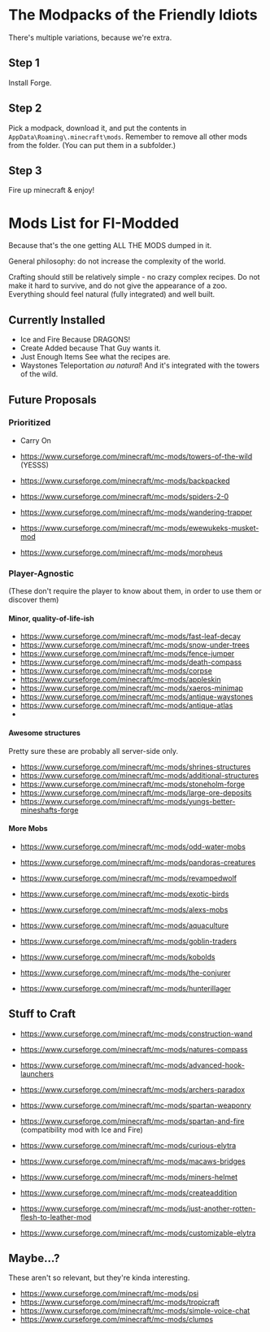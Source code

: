 # The Modpacks of the Friendly Idiots

There's multiple variations, because we're extra.

## Step 1
Install Forge.

## Step 2
Pick a modpack, download it, and put the contents in `AppData\Roaming\.minecraft\mods`.  Remember to remove all other mods from the folder. (You can put them in a subfolder.)

## Step 3
Fire up minecraft & enjoy!

# Mods List for FI-Modded

Because that's the one getting ALL THE MODS dumped in it. 

General philosophy: do not increase the complexity of the world. 

Crafting should still be relatively simple - no crazy complex recipes. Do not make it hard to survive, and do not give the appearance of a zoo.  Everything should feel natural (fully integrated) and well built.

## Currently Installed
- Ice and Fire
Because DRAGONS!
- Create
Added because That Guy wants it.
- Just Enough Items
See what the recipes are.
- Waystones
Teleportation _au natural_! And it's integrated with the towers of the wild.

## Future Proposals

### Prioritized

- Carry On
- https://www.curseforge.com/minecraft/mc-mods/towers-of-the-wild (YESSS)

- https://www.curseforge.com/minecraft/mc-mods/backpacked
- https://www.curseforge.com/minecraft/mc-mods/spiders-2-0
- https://www.curseforge.com/minecraft/mc-mods/wandering-trapper
- https://www.curseforge.com/minecraft/mc-mods/ewewukeks-musket-mod
- https://www.curseforge.com/minecraft/mc-mods/morpheus

### Player-Agnostic
(These don't require the player to know about them, in order to use them or discover them)

#### Minor, quality-of-life-ish

- https://www.curseforge.com/minecraft/mc-mods/fast-leaf-decay
- https://www.curseforge.com/minecraft/mc-mods/snow-under-trees
- https://www.curseforge.com/minecraft/mc-mods/fence-jumper
- https://www.curseforge.com/minecraft/mc-mods/death-compass
- https://www.curseforge.com/minecraft/mc-mods/corpse
- https://www.curseforge.com/minecraft/mc-mods/appleskin
- https://www.curseforge.com/minecraft/mc-mods/xaeros-minimap
- https://www.curseforge.com/minecraft/mc-mods/antique-waystones
- https://www.curseforge.com/minecraft/mc-mods/antique-atlas
- 
#### Awesome structures
Pretty sure these are probably all server-side only.

- https://www.curseforge.com/minecraft/mc-mods/shrines-structures
- https://www.curseforge.com/minecraft/mc-mods/additional-structures
- https://www.curseforge.com/minecraft/mc-mods/stoneholm-forge
- https://www.curseforge.com/minecraft/mc-mods/large-ore-deposits
- https://www.curseforge.com/minecraft/mc-mods/yungs-better-mineshafts-forge

#### More Mobs

- https://www.curseforge.com/minecraft/mc-mods/odd-water-mobs
- https://www.curseforge.com/minecraft/mc-mods/pandoras-creatures
- https://www.curseforge.com/minecraft/mc-mods/revampedwolf
- https://www.curseforge.com/minecraft/mc-mods/exotic-birds
- https://www.curseforge.com/minecraft/mc-mods/alexs-mobs
- https://www.curseforge.com/minecraft/mc-mods/aquaculture

- https://www.curseforge.com/minecraft/mc-mods/goblin-traders
- https://www.curseforge.com/minecraft/mc-mods/kobolds
- https://www.curseforge.com/minecraft/mc-mods/the-conjurer
- https://www.curseforge.com/minecraft/mc-mods/hunterillager

## Stuff to Craft

- https://www.curseforge.com/minecraft/mc-mods/construction-wand
- https://www.curseforge.com/minecraft/mc-mods/natures-compass

- https://www.curseforge.com/minecraft/mc-mods/advanced-hook-launchers
- https://www.curseforge.com/minecraft/mc-mods/archers-paradox
- https://www.curseforge.com/minecraft/mc-mods/spartan-weaponry
- https://www.curseforge.com/minecraft/mc-mods/spartan-and-fire (compatibility mod with Ice and Fire)

- https://www.curseforge.com/minecraft/mc-mods/curious-elytra
- https://www.curseforge.com/minecraft/mc-mods/macaws-bridges

- https://www.curseforge.com/minecraft/mc-mods/miners-helmet
- https://www.curseforge.com/minecraft/mc-mods/createaddition
- https://www.curseforge.com/minecraft/mc-mods/just-another-rotten-flesh-to-leather-mod
- https://www.curseforge.com/minecraft/mc-mods/customizable-elytra

## Maybe...?
These aren't so relevant, but they're kinda interesting.

- https://www.curseforge.com/minecraft/mc-mods/psi
- https://www.curseforge.com/minecraft/mc-mods/tropicraft
- https://www.curseforge.com/minecraft/mc-mods/simple-voice-chat
- https://www.curseforge.com/minecraft/mc-mods/clumps

